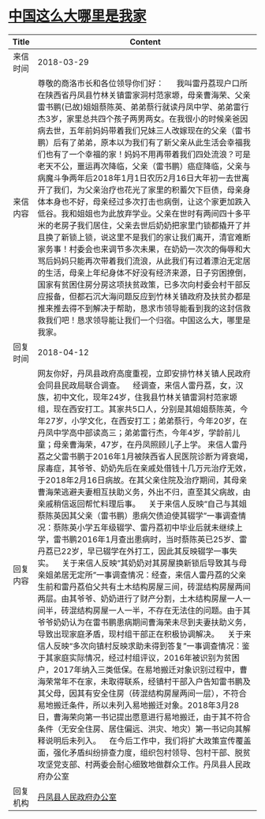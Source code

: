 # <a href="http://www.shangluo.gov.cn/zmhd/ldxxxx.jsp?urltype=leadermail.LeaderMailContentUrl&wbtreeid=1112&leadermailid=4618">中国这么大哪里是我家</a>
| Title |                                                                                                                                                                                                                                                                                                                                                                                                                                                                                     Content                                                                                                                                                                                                                                                                                                                                                                                                                                                                                     |
|:-----:|---------------------------------------------------------------------------------------------------------------------------------------------------------------------------------------------------------------------------------------------------------------------------------------------------------------------------------------------------------------------------------------------------------------------------------------------------------------------------------------------------------------------------------------------------------------------------------------------------------------------------------------------------------------------------------------------------------------------------------------------------------------------------------------------------------------------------------------------------------------------------------------------------------------------------------------------------------------------------------|
| 来信时间  | 2018-03-29                                                                                                                                                                                                                                                                                                                                                                                                                                                                                                                                                                                                                                                                                                                                                                                                                                                                                                                                                                      |
| 来信内容  | 尊敬的商洛市长和各位领导你们好：      我叫雷丹荔现户口所在陕西省丹凤县竹林关镇雷家洞村范家塬，母亲曹海荣、父亲雷书鹏(已故)姐姐蔡陈英、弟弟蔡行就读丹凤中学、弟弟雷行杰3岁，家里总共四个孩子两男两女。在我很小的时候亲爸因病去世，五年前妈妈带着我们兄妹三人改嫁现在的父亲（雷书鹏）后有了弟弟，原本以为我们有了新父亲从此生活会幸福我们也有了一个幸福的家！妈妈不用再带着我们四处流浪？可是老天不公，噩运再次降临，父亲（雷书鹏）癌症降临，父亲与病魔斗争两年后2018年1月1日农历2月16日大年初一去世离开了我们，为父亲治疗也花光了家里的积蓄欠下巨债，母亲身体本身也不好，母亲经过多次打击也病倒，让这个家更加跌入低谷。我和姐姐也为此放弃学业。父亲在世时有两间四十多平米的老房子我们居住，父亲去世后奶奶把家里门锁都撬开了并且换了新锁上锁，说这里不是我们的家让我们离开，清官难断家务事！村委会也来调节多次未果，在奶奶一次次的侮辱和大骂后妈妈只能再次带着我们流浪，从此我们有过着漂泊无定居的生活，母亲上年纪身体不好没有经济来源，日子穷困撩倒，国家有贫困住房分房这项扶贫政策，已多次向村委会村干部反应报备，但都石沉大海问题反应到竹林关镇政府及扶贫办都是推来推去得不到解决于帮助，恳求市领导能看到我的这封信救救我们吧！恳求领导能让我们一个归宿。中国这么大，哪里是我家。                                                                                                                                                                                                                                                                                                                                                                              |
| 回复时间  | 2018-04-12                                                                                                                                                                                                                                                                                                                                                                                                                                                                                                                                                                                                                                                                                                                                                                                                                                                                                                                                                                      |
| 回复内容  | 网友你好，丹凤县政府高度重视，立即安排竹林关镇人民政府会同县民政局联合调查。    经调查，来信人雷丹荔，女，汉族，初中文化，现年24岁，住我县竹林关镇雷洞村范家塬组，现在西安打工。其家共5口人，分别是其姐姐蔡陈英，今年27岁，小学文化，在西安打工；弟弟蔡行，今年20岁，在丹凤中学高中部读高三；弟弟雷行杰，今年4岁，学龄前儿童；母亲曹海荣，47岁，在丹凤照顾儿子上学。 来信人雷丹荔之父雷书鹏于2016年1月被陕西省人民医院诊断为肾衰竭，尿毒症，其爷爷、奶奶先后在亲戚处借钱十几万元治疗无效，于2018年2月16日病故。在其父亲住院及治疗期间，其母亲曹海荣逃避夫妻相互扶助义务，外出不归，直至其父病故，由亲戚稍信返回帮忙料理后事。    关于来信人反映“自己与其姐蔡陈英因其父亲（雷书鹏）患病欠债迫使其辍学”一事调查情况：蔡陈英小学五年级辍学、雷丹荔初中毕业后就未继续上学，雷书鹏2016年1月查出患病时，当时蔡陈英已25岁、雷丹荔已22岁，早已辍学在外打工，因此其反映辍学一事失实。    关于来信人反映“其奶奶对其房屋换新锁后导致其与母亲姐弟居无定所”一事调查情况：经查，来信人雷丹荔的父亲生前和雷丹荔伯父共有土木结构房屋三间，砖混结构房屋两间两层。由其爷爷、奶奶进行了财产分割，土木结构房屋一人一间半，砖混结构房屋一人一半，不存在无法住的问题。由于其爷爷奶奶认为在雷书鹏患病期间曹海荣未尽到夫妻扶助义务，导致出现家庭矛盾，现村组干部正在积极协调解决。    关于来信人反映“多次向镇村反映求助未得到答复”一事调查情况：鉴于其家庭实际情况，经过村组评议，2016年被识别为贫困户，2017年纳入三类低保。在易地搬迁对象识别过程中，曹海荣常年不在家，未取得联系，经镇村干部入户告知雷书鹏及其父母，因其有安全住房（砖混结构房屋两间一层），不符合易地搬迁条件，所以未列入易地搬迁对象。2018年3月28日，曹海荣向第一书记提出愿意进行易地搬迁，由于其不符合条件（无安全住房、居住偏远、洪灾、地灾）第一书记向其解释说明后未列入。    在今后工作中，我们将扩大政策宣传覆盖面，强化矛盾纠纷排查力度，组织包村领导、包村干部、脱贫攻坚党支部、村两委会耐心细致地做群众工作。丹凤县人民政府办公室 |
| 回复机构  | <a href="../../category/agencies/丹凤县人民政府办公室.md">丹凤县人民政府办公室</a>                                                                                                                                                                                                                                                                                                                                                                                                                                                                                                                                                                                                                                                                                                                                                                                                                                                                                                                  |